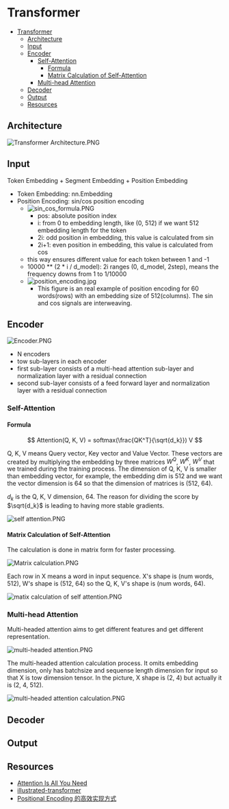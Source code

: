 # Transformer

- [Transformer](#transformer)
  - [Architecture](#architecture)
  - [Input](#input)
  - [Encoder](#encoder)
    - [Self-Attention](#self-attention)
      - [Formula](#formula)
      - [Matrix Calculation of Self-Attention](#matrix-calculation-of-self-attention)
    - [Multi-head Attention](#multi-head-attention)
  - [Decoder](#decoder)
  - [Output](#output)
  - [Resources](#resources)


## Architecture

![Transformer Architecture.PNG](.images/Transformer%20Architecture.PNG)

## Input

Token Embedding + Segment Embedding + Position Embedding

- Token Embedding: nn.Embedding
- Position Encoding: sin/cos position encoding
  - ![sin_cos_formula.PNG](.images/sin_cos_formula.PNG)
    - pos: absolute position index
    - i: from 0 to embedding length, like (0, 512) if we want 512 embedding length for the token
    - 2i: odd position in embedding, this value is calculated from sin
    - 2i+1: even position in embedding, this value is calculated from cos
  - this way ensures different value for each token between 1 and -1
  - 10000 ** (2 * i / d_model): 2i ranges (0, d_model, 2step), means the frequency downs from 1 to 1/10000
  - ![position_encoding.jpg](.images/position_encoding.jpg)
    - This figure is an real example of position encoding for 60 words(rows) with an embedding size of 512(columns). The sin and cos signals are interweaving.

## Encoder

![Encoder.PNG](.images/Encoder.PNG)

- N encoders
- tow sub-layers in each encoder
- first sub-layer consists of a multi-head attention sub-layer and normalization layer with a residual connection
- second sub-layer consists of a feed forward layer and normalization layer with a residual connection

### Self-Attention

#### Formula
$$
Attention(Q, K, V) = softmax(\frac{QK^T}{\sqrt{d_k}}) V
$$

Q, K, V means Query vector, Key vector and Value Vector. These vectors are created by multiplying the embedding by three matrices $W^Q$, $W^K$, $W^V$ that we trained during the training process. The dimension of Q, K, V is smaller than embedding vector, for example, the embedding dim is 512 and we want the vector dimension is 64 so that the dimension of matrices is (512, 64).

$d_k$ is the Q, K, V dimension, 64. The reason for dividing the score by $\sqrt{d_k}$ is leading to having more stable gradients.

![self attention.PNG](.images/self%20attention.PNG)

#### Matrix Calculation of Self-Attention

The calculation is done in matrix form for faster processing.

![Matrix calculation.PNG](.images/Matrix%20calculation.PNG)

Each row in X means a word in input sequence. X's shape is (num words, 512), W's shape is (512, 64) so the Q, K, V's shape is (num words, 64).

![matix calculation of self attention.PNG](.images/matix%20calculation%20of%20self%20attention.PNG)

### Multi-head Attention

Multi-headed attention aims to get different features and get different representation.

![multi-headed attention.PNG](.images/multi-headed%20attention.PNG)

The multi-headed attention calculation process. It omits embedding dimension, only has batchsize and sequense length dimension for input so that X is tow dimension tensor. In the picture, X shape is (2, 4) but actually it is (2, 4, 512).

![multi-headed attention calculation.PNG](.images/multi-headed%20attention%20calculation.PNG)

## Decoder

## Output

## Resources

- [Attention Is All You Need](https://arxiv.org/abs/1706.03762)
- [illustrated-transformer](https://jalammar.github.io/illustrated-transformer/)
- [Positional Encoding 的高效实现方式](https://zhuanlan.zhihu.com/p/659897051)